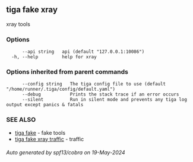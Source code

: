 ## tiga fake xray

xray tools

### Options

```
      --api string   api (default "127.0.0.1:10086")
  -h, --help         help for xray
```

### Options inherited from parent commands

```
      --config string   The tiga config file to use (default "/home/runner/.tiga/config/default.yaml")
      --debug           Prints the stack trace if an error occurs
      --silent          Run in silent mode and prevents any tiga log output except panics & fatals
```

### SEE ALSO

* [tiga fake](tiga_fake.md)	 - fake tools
* [tiga fake xray traffic](tiga_fake_xray_traffic.md)	 - traffic

###### Auto generated by spf13/cobra on 19-May-2024
